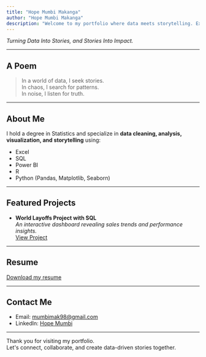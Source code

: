 ```yaml
---
title: "Hope Mumbi Makanga"
author: "Hope Mumbi Makanga"
description: "Welcome to my portfolio where data meets storytelling. Explore my projects, resume, and journey as a data analyst."
---
```


*Turning Data Into Stories, and Stories Into Impact.*

---

## A Poem

> In a world of data, I seek stories.  
> In chaos, I search for patterns.  
> In noise, I listen for truth.

---

## About Me

I hold a degree in Statistics and specialize in **data cleaning, analysis, visualization, and storytelling** using:
- Excel
- SQL
- Power BI
- R
- Python (Pandas, Matplotlib, Seaborn)

---

## Featured Projects

- **World Layoffs Project with SQL**  
  *An interactive dashboard revealing sales trends and performance insights.*  
  [View Project](https://github.com/hopemumbi/world_layoffs_data_cleaning_using_sql)

---

## Resume
[Download my resume](./HopeMumbiMakanga_Resume.pdf)

---

## Contact Me
- Email: mumbimak98@gmail.com
- LinkedIn: [Hope Mumbi](https://linkedin.com/in/hope-mumbi-makanga)

---

Thank you for visiting my portfolio.  
Let's connect, collaborate, and create data-driven stories together.
